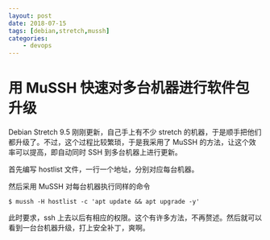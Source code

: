 ```yaml
---
layout: post
date: 2018-07-15
tags: [debian,stretch,mussh]
categories:
    - devops
---
```


# 用 MuSSH 快速对多台机器进行软件包升级

Debian Stretch 9.5 刚刚更新，自己手上有不少 stretch 的机器，于是顺手把他们都升级了。不过，这个过程比较繁琐，于是我采用了 MuSSH 的方法，让这个效率可以提高，即自动同时 SSH 到多台机器上进行更新。

首先编写 hostlist 文件，一行一个地址，分别对应每台机器。

然后采用 MuSSH 对每台机器执行同样的命令

```shell
$ mussh -H hostlist -c 'apt update && apt upgrade -y'
```

此时要求，ssh 上去以后有相应的权限。这个有许多方法，不再赘述。然后就可以看到一台台机器升级，打上安全补丁，爽啊。

